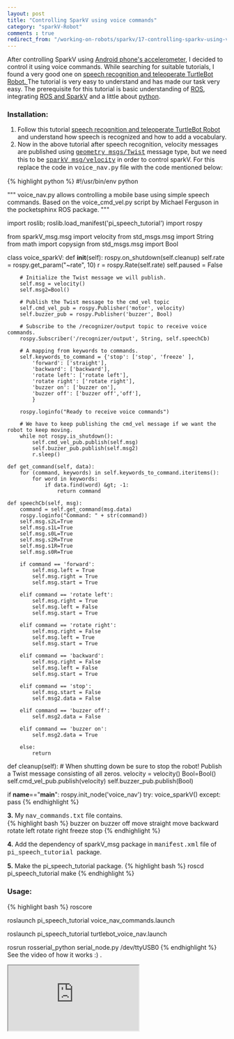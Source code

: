 ```yaml
---
layout: post
title: "Controlling SparkV using voice commands"
category: "sparkV-Robot"
comments : true
redirect_from: "/working-on-robots/sparkv/17-controlling-sparkv-using-voice-commands/"
---
```

After controlling SparkV using [Android phone's accelerometer](/controlling-sparkv-using-android-phone-accelerometer), I decided to control it using voice commands. While searching for suitable tutorials, I found a very good one on [speech recognition and teleoperate TurtleBot Robot. ](http://www.pirobot.org/blog/0022/)The tutorial is very easy to understand and has made our task very easy. The prerequisite for this tutorial is basic understanding of [ROS](http://www.ros.org/ "ROS "), integrating [ROS and SparkV](/ros-and-sparkv "ROS and SparkV ") and a little about [python](http://python.org/). 

### Installation:

1. Follow this tutorial [speech recognition and teleoperate TurtleBot Robot](http://www.pirobot.org/blog/0022/) and understand how speech is recognized and how to add a vocabulary.
2. Now in the above tutorial after speech recognition, velocity messages are published using [<span style="font-family: 'courier new', courier;">geometry_msgs/Twist</span>](http://ros.org/doc/api/geometry_msgs/html/msg/Twist.html) message type, but we need this to be [<span style="font-family: 'courier new', courier;">sparkV_msg/velocity</span>](/ros-and-sparkv#velocity) in order to control sparkV. For this replace the code in <span style="font-family: 'courier new', courier;">voice_nav.py</span> file with the code mentioned below:

{% highlight python %}
#!/usr/bin/env python

"""
voice_nav.py allows controlling a mobile base using simple speech commands.
Based on the voice_cmd_vel.py script by Michael Ferguson in the pocketsphinx ROS package.
"""

import roslib; roslib.load_manifest('pi_speech_tutorial')
import rospy

from sparkV_msg.msg import velocity
from std_msgs.msg import String
from math import copysign
from std_msgs.msg import Bool

class voice_sparkV:
    def __init__(self):
        rospy.on_shutdown(self.cleanup)
        self.rate = rospy.get_param("~rate", 10)
        r = rospy.Rate(self.rate)
        self.paused = False

        # Initialize the Twist message we will publish.
        self.msg = velocity()
        self.msg2=Bool()
        
        # Publish the Twist message to the cmd_vel topic
        self.cmd_vel_pub = rospy.Publisher('motor', velocity)
        self.buzzer_pub = rospy.Publisher('buzzer', Bool)
        
        # Subscribe to the /recognizer/output topic to receive voice commands.
        rospy.Subscriber('/recognizer/output', String, self.speechCb)
        
        # A mapping from keywords to commands.
        self.keywords_to_command = {'stop': ['stop', 'freeze' ],
            'forward': ['straight'],
            'backward': ['backward'],
            'rotate left': ['rotate left'],
            'rotate right': ['rotate right'],
            'buzzer on': ['buzzer on'],
            'buzzer off': ['buzzer off','off'],
            }

        rospy.loginfo("Ready to receive voice commands")
        
        # We have to keep publishing the cmd_vel message if we want the robot to keep moving.
        while not rospy.is_shutdown():
            self.cmd_vel_pub.publish(self.msg)
            self.buzzer_pub.publish(self.msg2)
            r.sleep()
    
    def get_command(self, data):
        for (command, keywords) in self.keywords_to_command.iteritems():
            for word in keywords:
                if data.find(word) &gt; -1:
                    return command

    def speechCb(self, msg):
        command = self.get_command(msg.data)
        rospy.loginfo("Command: " + str(command))
        self.msg.s2L=True
        self.msg.s1L=True
        self.msg.s0L=True
        self.msg.s2R=True
        self.msg.s1R=True
        self.msg.s0R=True
        
        if command == 'forward':
            self.msg.left = True
            self.msg.right = True
            self.msg.start = True

        elif command == 'rotate left':
            self.msg.right = True
            self.msg.left = False
            self.msg.start = True

        elif command == 'rotate right':
            self.msg.right = False
            self.msg.left = True
            self.msg.start = True

        elif command == 'backward':
            self.msg.right = False
            self.msg.left = False
            self.msg.start = True

        elif command == 'stop':
            self.msg.start = False
            self.msg2.data = False

        elif command == 'buzzer off':
            self.msg2.data = False

        elif command == 'buzzer on':
            self.msg2.data = True

        else:
            return

def cleanup(self):
    # When shutting down be sure to stop the robot! Publish a Twist message consisting of all zeros.
    velocity = velocity()
    Bool=Bool()
    self.cmd_vel_pub.publish(velocity)
    self.buzzer_pub.publish(Bool)

if __name__=="__main__":
    rospy.init_node('voice_nav')
    try:
        voice_sparkV()
    except:
        pass
{% endhighlight %}

**3.**  My <span style="font-family: 'courier new', courier;">nav_commands.txt</span> file contains.  
{% highlight bash %}
buzzer on
buzzer off
move straight
move backward
rotate left
rotate right
freeze stop
{% endhighlight %}

**4.** Add the dependency of sparkV_msg package in <span style="font-family: 'courier new', courier;">manifest.xml</span> file of <span style="font-family: 'courier new', courier;">pi\_speech\_tutorial <span style="font-family: arial, helvetica, sans-serif;">package</span></span>.

**5.**  Make the pi\_speech\_tutorial package.
{% highlight bash %}
roscd pi_speech_tutorial
make
{% endhighlight %}

### Usage:
{% highlight bash %}
roscore

roslaunch pi_speech_tutorial voice_nav_commands.launch

roslaunch pi_speech_tutorial turtlebot_voice_nav.launch

rosrun rosserial_python serial_node.py /dev/ttyUSB0
{% endhighlight %}
<span>See the video of how it works :) . </span>

<div class="embed-responsive embed-responsive-16by9">
  <iframe class="embed-responsive-item" src="http://www.youtube.com/embed/XW8SS8Yy8bI"></iframe>
</div>
